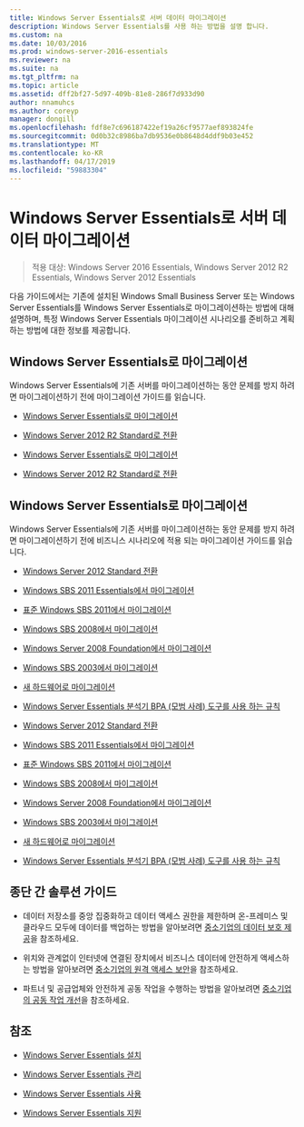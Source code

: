 ```yaml
---
title: Windows Server Essentials로 서버 데이터 마이그레이션
description: Windows Server Essentials를 사용 하는 방법을 설명 합니다.
ms.custom: na
ms.date: 10/03/2016
ms.prod: windows-server-2016-essentials
ms.reviewer: na
ms.suite: na
ms.tgt_pltfrm: na
ms.topic: article
ms.assetid: dff2bf27-5d97-409b-81e8-286f7d933d90
author: nnamuhcs
ms.author: coreyp
manager: dongill
ms.openlocfilehash: fdf8e7c696187422ef19a26cf9577aef893824fe
ms.sourcegitcommit: 0d0b32c8986ba7db9536e0b8648d4ddf9b03e452
ms.translationtype: MT
ms.contentlocale: ko-KR
ms.lasthandoff: 04/17/2019
ms.locfileid: "59883304"
---
```

# <a name="migrate-server-data-to-windows-server-essentials"></a>Windows Server Essentials로 서버 데이터 마이그레이션

>적용 대상: Windows Server 2016 Essentials, Windows Server 2012 R2 Essentials, Windows Server 2012 Essentials

다음 가이드에서는 기존에 설치된 Windows Small Business Server 또는 Windows Server Essentials를 Windows Server Essentials로 마이그레이션하는 방법에 대해 설명하며, 특정 Windows Server Essentials 마이그레이션 시나리오를 준비하고 계획하는 방법에 대한 정보를 제공합니다.  
  
## <a name="migrate-to-windows-server-essentials"></a>Windows Server Essentials로 마이그레이션  
 Windows Server Essentials에 기존 서버를 마이그레이션하는 동안 문제를 방지 하려면 마이그레이션하기 전에 마이그레이션 가이드를 읽습니다.  
  

-   [Windows Server Essentials로 마이그레이션](Migrate-from-Previous-Versions-to-Windows-Server-Essentials-or-Windows-Server-Essentials-Experience.md)  
  
-   [Windows Server 2012 R2 Standard로 전환](Transition-from-Windows-Server-2012-R2-Essentials-to-Windows-Server-2012-R2-Standard.md)  

-   [Windows Server Essentials로 마이그레이션](../migrate/Migrate-from-Previous-Versions-to-Windows-Server-Essentials-or-Windows-Server-Essentials-Experience.md)  
  
-   [Windows Server 2012 R2 Standard로 전환](../migrate/Transition-from-Windows-Server-2012-R2-Essentials-to-Windows-Server-2012-R2-Standard.md)  

  
## <a name="migrate-to-windows-server-essentials"></a>Windows Server Essentials로 마이그레이션  
 Windows Server Essentials에 기존 서버를 마이그레이션하는 동안 문제를 방지 하려면 마이그레이션하기 전에 비즈니스 시나리오에 적용 되는 마이그레이션 가이드를 읽습니다.  
  

-   [Windows Server 2012 Standard 전환](Transition-from-Windows-Server-2012-Essentials-to-Windows-Server-2012-Standard.md)  
  
-   [Windows SBS 2011 Essentials에서 마이그레이션](Migrate-Windows-Small-Business-Server-2011-Essentials-to-Windows-Server-Essentials.md)  
  
-   [표준 Windows SBS 2011에서 마이그레이션](Migrate-Windows-Small-Business-Server-2011-Standard-to-Windows-Server-Essentials.md)  
  
-   [Windows SBS 2008에서 마이그레이션](Migrate-Windows-Small-Business-Server-2008-to-Windows-Server-Essentials.md)  
  
-   [Windows Server 2008 Foundation에서 마이그레이션](Migrate-Windows-Server-2008-Foundation-to-Windows-Server-Essentials.md)  
  
-   [Windows SBS 2003에서 마이그레이션](Migrate-Windows-Small-Business-Server-2003-to-Windows-Server-Essentials.md)  
  
-   [새 하드웨어로 마이그레이션](Migrate-Windows-Server-Essentials-to-New-Hardware.md)  
  
-   [Windows Server Essentials 분석기 BPA (모범 사례) 도구를 사용 하는 규칙](Rules-used-by-the-Windows-Server-Essentials-Best-Practices-Analyzer--BPA--Tool.md)  

-   [Windows Server 2012 Standard 전환](../migrate/Transition-from-Windows-Server-2012-Essentials-to-Windows-Server-2012-Standard.md)  
  
-   [Windows SBS 2011 Essentials에서 마이그레이션](../migrate/Migrate-Windows-Small-Business-Server-2011-Essentials-to-Windows-Server-Essentials.md)  
  
-   [표준 Windows SBS 2011에서 마이그레이션](../migrate/Migrate-Windows-Small-Business-Server-2011-Standard-to-Windows-Server-Essentials.md)  
  
-   [Windows SBS 2008에서 마이그레이션](../migrate/Migrate-Windows-Small-Business-Server-2008-to-Windows-Server-Essentials.md)  
  
-   [Windows Server 2008 Foundation에서 마이그레이션](../migrate/Migrate-Windows-Server-2008-Foundation-to-Windows-Server-Essentials.md)  
  
-   [Windows SBS 2003에서 마이그레이션](../migrate/Migrate-Windows-Small-Business-Server-2003-to-Windows-Server-Essentials.md)  
  
-   [새 하드웨어로 마이그레이션](../migrate/Migrate-Windows-Server-Essentials-to-New-Hardware.md)  
  
-   [Windows Server Essentials 분석기 BPA (모범 사례) 도구를 사용 하는 규칙](../migrate/Rules-used-by-the-Windows-Server-Essentials-Best-Practices-Analyzer--BPA--Tool.md)  

  
## <a name="end-to-end-solution-guides"></a>종단 간 솔루션 가이드  
  
-    데이터 저장소를 중앙 집중화하고 데이터 액세스 권한을 제한하며 온-프레미스 및 클라우드 모두에 데이터를 백업하는 방법을 알아보려면 [중소기업의 데이터 보호 제공](https://technet.microsoft.com/library/dn582043.aspx)을 참조하세요.  
  
-    위치와 관계없이 인터넷에 연결된 장치에서 비즈니스 데이터에 안전하게 액세스하는 방법을 알아보려면 [중소기업의 원격 액세스 보안](https://technet.microsoft.com/library/dn629457.aspx)을 참조하세요.  
  
-    파트너 및 공급업체와 안전하게 공동 작업을 수행하는 방법을 알아보려면 [중소기업의 공동 작업 개선](https://technet.microsoft.com/library/dn747893.aspx)을 참조하세요.  
  
## <a name="see-also"></a>참조  
  
-   [Windows Server Essentials 설치](../install/Install-Windows-Server-Essentials.md)  
  
-   [Windows Server Essentials 관리](../manage/Manage-Windows-Server-Essentials.md)  
  
-   [Windows Server Essentials 사용](../use/Use-Windows-Server-Essentials.md)  
  
-   [Windows Server Essentials 지원](../support/Support-Windows-Server-Essentials.md)
